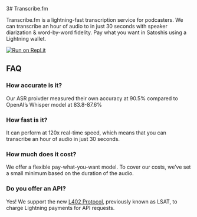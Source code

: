 3# Transcribe.fm

Transcribe.fm is a lightning-fast transcription service for podcasters. We can transcribe an hour of audio to in just 30 seconds with speaker diarization & word-by-word fidelity. Pay what you want in Satoshis using a Lightning wallet.

[![Run on Repl.it](https://replit.com/badge/github/transcribefm/api-example)](https://replit.com/new/github/transcribefm/api-example)

## FAQ

### How accurate is it?
Our ASR proivder measured their own accuracy at 90.5% compared to OpenAI’s Whisper model at 83.8-87.6%

### How fast is it?
It can perform at 120x real-time speed, which means that you can transcribe an hour of audio in just 30 seconds.

### How much does it cost?
We offer a flexible pay-what-you-want model. To cover our costs, we’ve set a small minimum based on the duration of the audio.

### Do you offer an API?
Yes! We support the new [L402 Protocol](https://docs.lightning.engineering/the-lightning-network/l402), previously known as LSAT, to charge Lightning payments for API requests.
